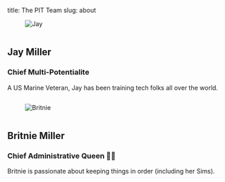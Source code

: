 title: The PIT Team
slug: about

<section class="level">
<div class="level-item box">
<figure class="is-child image is-128x128">
    <img class="is-rounded" src="https://s3-us-west-2.amazonaws.com/kjaymiller/images/kjaymiller_profile_photo.JPG" alt="Jay">
</figure>
<div class="columns">
<div class="column is-8">
<h2 class="title is-3 has-text-info">
Jay Miller
</h2>
<h3 class="subtitle is-4">Chief Multi-Potentialite</h3>
<p>
A US Marine Veteran, Jay has been training tech folks all over the world.
</p>
</div>
</div>

<div class="level-item box">
<figure class="is-child image is-128x128">
<img class="is-rounded" src="https://s3-us-west-2.amazonaws.com/kjaymiller/images/britnie_profile_photo_edit.png" alt="Britnie">
</figure>
<div class="columns">
<div class="column is-8">
<h2 class="title is-3 has-text-info">
Britnie Miller
</h2>
<h3 class="subtitle is-4">
Chief Administrative Queen 👸🏼
</h3>
<p>
Britnie is passionate about keeping things in order (including her Sims).
</p>
</div>
</div>
</div>
</div>
